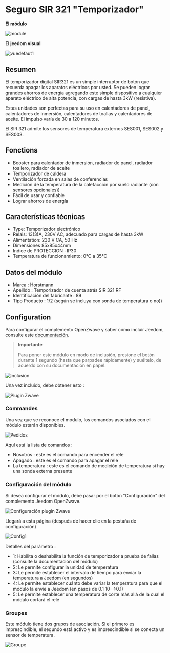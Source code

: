 # Seguro SIR 321 "Temporizador"

**El módulo**

![module](images/secure.sir321/module.jpg)

**El jeedom visual**

![vuedefaut1](images/secure.sir321/vuedefaut1.jpg)

## Resumen

El temporizador digital SIR321 es un simple interruptor de botón que recuerda apagar los aparatos eléctricos por usted. Se pueden lograr grandes ahorros de energía agregando este simple dispositivo a cualquier aparato eléctrico de alta potencia, con cargas de hasta 3kW (resistiva).

Estas unidades son perfectas para su uso en calentadores de panel, calentadores de inmersión, calentadores de toallas y calentadores de aceite. El impulso varía de 30 a 120 minutos.

El SIR 321 admite los sensores de temperatura externos SES001, SES002 y SES003.

## Fonctions

-   Booster para calentador de inmersión, radiador de panel, radiador toallero, radiador de aceite
-   Temporizador de caldera
-   Ventilación forzada en salas de conferencias
-   Medición de la temperatura de la calefacción por suelo radiante (con sensores opcionales))
-   Fácil de usar y confiable
-   Lograr ahorros de energía

## Características técnicas

-   Type: Temporizador electrónico
-   Relais: 13(3)A, 230V AC, adecuado para cargas de hasta 3kW
-   Alimentation: 230 V CA, 50 Hz
-   Dimensiones 85x85x44mm
-   Indice de PROTECCION : IP30
-   Temperatura de funcionamiento: 0°C a 35°C

## Datos del módulo

-   Marca : Horstmann
-   Apellido : Temporizador de cuenta atrás SIR 321 RF
-   Identificación del fabricante : 89
-   Tipo Producto : 1/2 (según se incluya con sonda de temperatura o no))

## Configuration

Para configurar el complemento OpenZwave y saber cómo incluir Jeedom, consulte este [documentación](https://doc.jeedom.com/es_ES/plugins/automation%20protocol/openzwave/).
> **Importante**
>
> Para poner este módulo en modo de inclusión, presione el botón durante 1 segundo (hasta que parpadee rápidamente) y suéltelo, de acuerdo con su documentación en papel.

![inclusion](images/secure.sir321/inclusion.jpg)

Una vez incluido, debe obtener esto :

![Plugin Zwave](images/secure.sir321/information.jpg)

### Commandes

Una vez que se reconoce el módulo, los comandos asociados con el módulo estarán disponibles.

![Pedidos](images/secure.sir321/commandes.jpg)

Aquí está la lista de comandos :

-   Nosotros : este es el comando para encender el rele
-   Apagado : este es el comando para apagar el rele
-   La temperatura : este es el comando de medición de temperatura si hay una sonda externa presente

### Configuración del módulo

Si desea configurar el módulo, debe pasar por el botón "Configuración" del complemento Jeedom OpenZwave.

![Configuración plugin Zwave](images/plugin/bouton_configuration.jpg)

Llegará a esta página (después de hacer clic en la pestaña de configuración)

![Config1](images/secure.sir321/config1.jpg)

Detalles del parámetro :

-   1: Habilita o deshabilita la función de temporizador a prueba de fallas (consulte la documentación del módulo)
-   2: Le permite configurar la unidad de temperatura
-   3: Le permite establecer el intervalo de tiempo para enviar la temperatura a Jeedom (en segundos)
-   4: Le permite establecer cuánto debe variar la temperatura para que el módulo la envíe a Jeedom (en pasos de 0.1 10-→0.1)
-   5: Le permite establecer una temperatura de corte más allá de la cual el módulo cortará el relé

### Groupes

Este módulo tiene dos grupos de asociación. Si el primero es imprescindible, el segundo está activo y es imprescindible si se conecta un sensor de temperatura.

![Groupe](images/secure.sir321/groupe.jpg)
